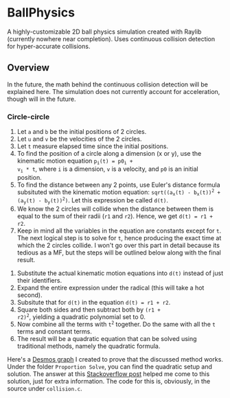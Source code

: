 # BallPhysics
A highly-customizable 2D ball physics simulation created with Raylib (currently nowhere near completion). Uses continuous collision detection for hyper-accurate collisions.

## Overview
In the future, the math behind the continuous collision detection will be explained here. The simulation does not currently account for acceleration, though will in the future.

### Circle-circle
1. Let `a` and `b` be the initial positions of 2 circles.
2. Let `u` and `v` be the velocities of the 2 circles.
3. Let `t` measure elapsed time since the initial positions.
4. To find the position of a circle along a dimension (x or y), use the kinematic motion equation <code>p<sub>i</sub>(t) = p0<sub>i</sub> + v<sub>i</sub> * t</code>, where `i` is a dimension, `v` is a velocity, and `p0` is an initial position.
5. To find the distance between any 2 points, use Euler's distance formula subsituted with the kinematic motion equation: <code>sqrt((a<sub>x</sub>(t) - b<sub>x</sub>(t))<sup>2</sup> + (a<sub>y</sub>(t) - b<sub>y</sub>(t))<sup>2</sup>)</code>. Let this expression be called `d(t)`.
6. We know the 2 circles will collide when the distance between them is equal to the sum of their radii (`r1` and `r2`). Hence, we get <code>d(t) = r1 + r2</code>.
7. Keep in mind all the variables in the equation are constants except for `t`. The next logical step is to solve for `t`, hence producing the exact time at which the 2 circles collide. I won't go over this part in 
detail because its tedious as a MF, but the steps will be outlined below along with the final result.

<!-- end of the list -->

1. Substitute the actual kinematic motion equations into `d(t)` instead of just their identifiers.
2. Expand the entire expression under the radical (this will take a hot second).
3. Subsitute that for `d(t)` in the equation `d(t) = r1 + r2`.
4. Square both sides and then subtract both by <code>(r1 + r2)<sup>2</sup></code>, yielding a quadratic polynomial set to 0.
5. Now combine all the terms with <code>t<sup>2</sup></code> together. Do the same with all the `t` terms and constant terms.
6. The result will be a quadratic equation that can be solved using traditional methods, namely the quadratic formula.

<!-- end of the list -->

Here's a [Desmos graph](https://www.desmos.com/calculator/wm97f5py1e) I created to prove that the discussed method works. Under the folder `Proportion Solve`, you can find the quadratic setup and solution.
The answer at this [Stackoverflow post](https://stackoverflow.com/questions/43577298/calculating-collision-times-between-two-circles-physics/43577790#43577790) helped me come to this solution, just for extra information. The code for this is, obviously, in the source under `collision.c`.
